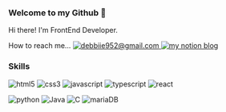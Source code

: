 ### Welcome to my Github 👋
Hi there! I'm FrontEnd Developer.
<p>
  How to reach me...  
  <a href="mailto:debbiie952@gmail.com">
    <img alt="debbiie952@gmail.com" src="https://img.shields.io/badge/debbiie952@gmail.com-EA4335?style=flat-square&logo=Gmail&logoColor=white"/>
  </a>
  <a href="https://romantic-taxicab-0df.notion.site/Donghee-s-study-note-bb6dfb821999406f9c2655d624ef0d8c?pvs=4">
    <img alt="my notion blog" src="https://img.shields.io/badge/Blog-000000?style=flat-square&logo=Notion&logoColor=white" />
  </a>
</p>

<h3> Skills </h3>
<p>
  <img alt="html5" src="https://img.shields.io/badge/HTML5-E34F26?style=flat-square&logo=HTML5&logoColor=white"/>
  <img alt="css3" src="https://img.shields.io/badge/CSS-1572B6?style=flat-square&logo=CSS3&logoColor=white" />
  <img alt="javascript" src="https://img.shields.io/badge/Javascript-F7DF1E?style=flat-square&logo=Javascript&logoColor=white" />
  <img alt="typescript" src="https://img.shields.io/badge/Typescript-3178C6?style=flat-square&logo=Typescript&logoColor=white" />
  <img alt="react" src="https://img.shields.io/badge/React-61DAFB?style=flat-square&logo=React&logoColor=white" />
</p>
<p>
  <img alt="python" src="https://img.shields.io/badge/Python-3776AB?style=flat-square&logo=Python&logoColor=white" />
  <img alt="Java" src="https://img.shields.io/badge/Java-007396?style=flat-square&logo=Java&logoColor=white" />
  <img alt="C" src="https://img.shields.io/badge/C-A8B9CC?style=flat-square&logo=C&logoColor=white" />
  <img alt="mariaDB" src="https://img.shields.io/badge/MariaDB-003545?style=flat-square&logo=MariaDB&logoColor=white" />
</p>
<!--
**parkdonghee1129/parkdonghee1129** is a ✨ _special_ ✨ repository because its `README.md` (this file) appears on your GitHub profile.

Here are some ideas to get you started:

- 🔭 I’m currently working on ...
- 🌱 I’m currently learning ...
- 👯 I’m looking to collaborate on ...
- 🤔 I’m looking for help with ...
- 💬 Ask me about ...
- 📫 How to reach me: ...
- 😄 Pronouns: ...
- ⚡ Fun fact: ...
-->
